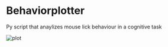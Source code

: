 # Behaviorplotter

Py script that anaylizes mouse lick behaviour in a cognitive task 


![plot](https://github.com/NunezKant/Behaviorplotter/tree/main/Behaviorplotter/test/data.png)
